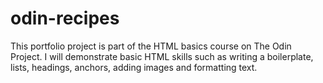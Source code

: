 # odin-recipes
This portfolio project is part of the HTML basics course on The Odin Project. I will demonstrate basic HTML skills such as writing a boilerplate, lists, headings, anchors, adding images and formatting text. 